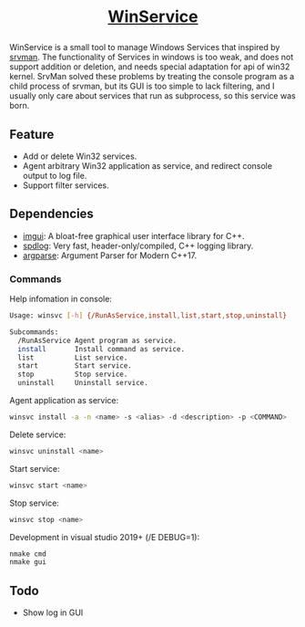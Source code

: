 <a href="https://github.com/imssyang/WinService">
  <h1 align="center">
    <p>WinService</p>
  </h1>
</a>

WinService is a small tool to manage Windows Services that inspired by [srvman](https://sysprogs.com/legacy/tools/srvman). The functionality of Services in windows is too weak, and does not support addition or deletion, and needs special adaptation for api of win32 kernel. SrvMan solved these problems by treating the console program as a child process of srvman, but its GUI is too simple to lack filtering, and I usually only care about services that run as subprocess, so this service was born.

## Feature

-   Add or delete Win32 services.
-   Agent arbitrary Win32 application as service, and redirect console output to log file.
-   Support filter services.

## Dependencies

-   [imgui](https://github.com/ocornut/imgui): A bloat-free graphical user interface library for C++.
-   [spdlog](https://github.com/gabime/spdlog): Very fast, header-only/compiled, C++ logging library.
-   [argparse](https://github.com/p-ranav/argparse): Argument Parser for Modern C++17.

### Commands

Help infomation in console:

```bash
Usage: winsvc [-h] {/RunAsService,install,list,start,stop,uninstall}

Subcommands:
  /RunAsService Agent program as service.
  install       Install command as service.
  list          List service.
  start         Start service.
  stop          Stop service.
  uninstall     Uninstall service.
```

Agent application as service:

```bash
winsvc install -a -n <name> -s <alias> -d <description> -p <COMMAND>
```

Delete service:

```bash
winsvc uninstall <name>
```

Start service:

```bash
winsvc start <name>
```

Stop service:

```bash
winsvc stop <name>
```

Development in visual studio 2019+ (/E DEBUG=1):

```bash
nmake cmd
nmake gui
```

## Todo

-   Show log in GUI
